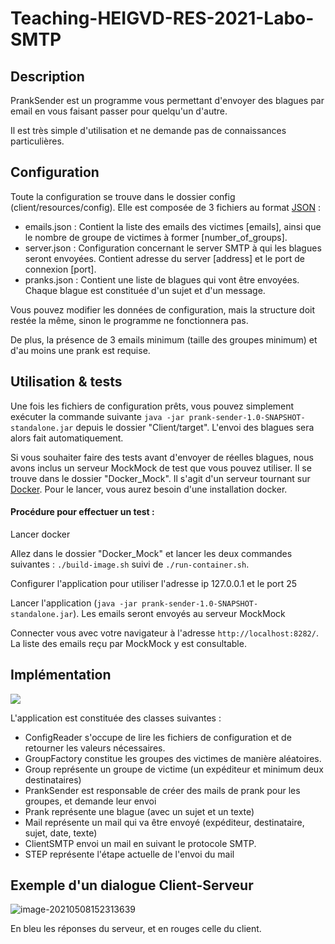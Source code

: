 # Teaching-HEIGVD-RES-2021-Labo-SMTP



## Description

PrankSender est un programme vous permettant d'envoyer des blagues par email en vous faisant passer pour quelqu'un d'autre.

Il est très simple d'utilisation et ne demande pas de connaissances particulières. 

## Configuration

Toute la configuration se trouve dans le dossier config (client/resources/config). Elle est composée de 3 fichiers au format [JSON](https://en.wikipedia.org/wiki/JSON) : 

- emails.json : Contient la liste des emails des victimes [emails], ainsi que le nombre de groupe de victimes à former [number_of_groups].
- server.json : Configuration concernant le server SMTP à qui les blagues seront envoyées. Contient adresse du server [address] et le port de connexion [port].
- pranks.json : Contient une liste de blagues qui vont être envoyées. Chaque blague est constituée  d'un sujet et d'un message.

Vous pouvez modifier les données de configuration, mais la structure doit restée la même, sinon le programme ne fonctionnera pas.

De plus, la présence de 3 emails minimum (taille des groupes minimum) et d'au moins une prank est requise.

## Utilisation & tests

Une fois les fichiers de configuration prêts, vous pouvez simplement exécuter la commande suivante  `java -jar prank-sender-1.0-SNAPSHOT-standalone.jar` depuis le dossier "Client/target". L'envoi des blagues sera alors fait automatiquement.

Si vous souhaiter faire des tests avant d'envoyer de réelles blagues, nous avons inclus un serveur MockMock de test que vous pouvez utiliser. Il se trouve dans le dossier "Docker_Mock". Il s'agit d'un serveur tournant sur [Docker](https://www.docker.com/). Pour le lancer, vous aurez besoin d'une installation docker.

#### Procédure pour effectuer un test :

Lancer docker

Allez dans le dossier "Docker_Mock" et lancer les deux commandes suivantes : `./build-image.sh` suivi de  `./run-container.sh`.

Configurer l'application pour utiliser l'adresse ip 127.0.0.1 et le port 25

Lancer l'application (`java -jar prank-sender-1.0-SNAPSHOT-standalone.jar`). Les emails seront envoyés au serveur MockMock

Connecter vous avec votre navigateur à l'adresse `http://localhost:8282/`. La liste des emails reçu par MockMock y est consultable.

## Implémentation

![](C:\Users\Alois\Documents\Cours\semestre_6\RES\labos\Labo04\ClientSMTP\Teaching-HEIGVD-RES-2021-Labo-SMTP\UML.png)

L'application est constituée des classes suivantes :

- ConfigReader s'occupe de lire les fichiers de configuration et de retourner les valeurs nécessaires.
- GroupFactory constitue les groupes des victimes de manière aléatoires.
- Group représente un groupe de victime  (un expéditeur et minimum deux destinataires)
- PrankSender est responsable de créer des mails de prank pour les groupes, et demande leur envoi
- Prank représente une blague (avec un sujet et un texte)
- Mail représente un mail qui va être envoyé (expéditeur, destinataire, sujet, date, texte)
- ClientSMTP envoi un mail en suivant le protocole SMTP.
- STEP représente l'étape actuelle de l'envoi du mail

## Exemple d'un dialogue Client-Serveur

![image-20210508152313639](C:\Users\Alois\AppData\Roaming\Typora\typora-user-images\image-20210508152313639.png)

En bleu les réponses du serveur, et en rouges celle du client.

